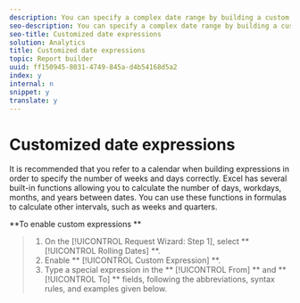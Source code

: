 ```yaml
---
description: You can specify a complex date range by building a custom expression.
seo-description: You can specify a complex date range by building a custom expression.
seo-title: Customized date expressions
solution: Analytics
title: Customized date expressions
topic: Report builder
uuid: ff150945-8031-4749-845a-d4b54168d5a2
index: y
internal: n
snippet: y
translate: y
---
```


# Customized date expressions

It is recommended that you refer to a calendar when building expressions in order to specify the number of weeks and days correctly. Excel has several built-in functions allowing you to calculate the number of days, workdays, months, and years between dates. You can use these functions in formulas to calculate other intervals, such as weeks and quarters. 

**To enable custom expressions ** 

>1. On the [!UICONTROL  Request Wizard: Step 1], select ** [!UICONTROL  Rolling Dates] **.
>1. Enable ** [!UICONTROL  Custom Expression] **.
>1. Type a special expression in the ** [!UICONTROL  From] ** and ** [!UICONTROL  To] ** fields, following the abbreviations, syntax rules, and examples given below.
